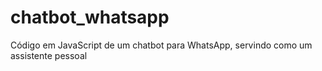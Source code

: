 # chatbot_whatsapp
Código em JavaScript de um chatbot para WhatsApp, servindo como um assistente pessoal
